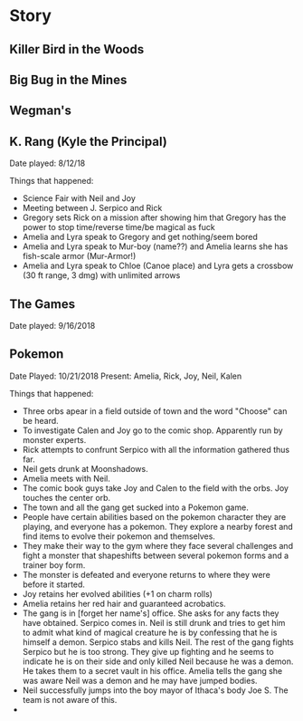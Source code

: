 Story
===
## Killer Bird in the Woods

## Big Bug in the Mines

## Wegman's

## K. Rang (Kyle the Principal)

Date played: 8/12/18

Things that happened: 
* Science Fair with Neil and Joy
* Meeting between J. Serpico and Rick
* Gregory sets Rick on a mission after showing him that Gregory has the power to stop time/reverse time/be magical as fuck
* Amelia and Lyra speak to Gregory and get nothing/seem bored
* Amelia and Lyra speak to Mur-boy (name??) and Amelia learns she has fish-scale armor (Mur-Armor!)
* Amelia and Lyra speak to Chloe (Canoe place) and Lyra gets a crossbow (30 ft range, 3 dmg) with unlimited arrows 

## The Games

Date played:  9/16/2018


## Pokemon

Date Played:  10/21/2018
Present:  Amelia, Rick, Joy, Neil, Kalen

Things that happened:
* Three orbs apear in a field outside of town and the word "Choose" can be heard.
* To investigate Calen and Joy go to the comic shop.  Apparently run by monster experts.
* Rick attempts to confrunt Serpico with all the information gathered thus far.
* Neil gets drunk at Moonshadows.
* Amelia meets with Neil.
* The comic book guys take Joy and Calen to the field with the orbs.  Joy touches the center orb.
* The town and all the gang get sucked into a Pokemon game.
* People have certain abilities based on the pokemon character they are playing, and everyone has a pokemon.  They explore a nearby forest and find items to evolve their pokemon and themselves.
* They make their way to the gym where they face several challenges and fight a monster that shapeshifts between several pokemon forms and a trainer boy form.
* The monster is defeated and everyone returns to where they were before it started.
* Joy retains her evolved abilities (+1 on charm rolls)
* Amelia retains her red hair and guaranteed acrobatics.
* The gang is in [forget her name's] office.  She asks for any facts they have obtained.  Serpico comes in. Neil is still drunk and tries to get him to admit what kind of magical creature he is by confessing that he is himself a demon.  Serpico stabs and kills Neil.  The rest of the gang fights Serpico but he is too strong.  They give up fighting and he seems to indicate he is on their side and only killed Neil because he was a demon.  He takes them to a secret vault in his office.  Amelia tells the gang she was aware Neil was a demon and he may have jumped bodies.
* Neil successfully jumps into the boy mayor of Ithaca's body Joe S.  The team is not aware of this.
* 

